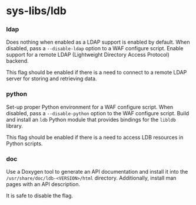 # sys-libs/ldb

### ldap
Does nothing when enabled as a LDAP support is enabled by default. When disabled, pass a `--disable-ldap` option to a WAF configure script. Enable support for a remote LDAP (Lightweight Directory Access Protocol) backend.

This flag should be enabled if there is a need to connect to a remote LDAP server for storing and retrieving data.

### python
Set-up proper Python environment for a WAF configure script. When disabled, pass a `--disable-python` option to the WAF configure script. Build and install an `ldb` Python module that provides bindings for the `libldb` library.

This flag should be enabled if there is a need to access LDB resources in Python scripts.

### doc
Use a Doxygen tool to generate an API documentation and install it into the `/usr/share/doc/ldb-<VERSION>/html` directory. Additionally, install man pages with an API description.

It is safe to disable the flag.
